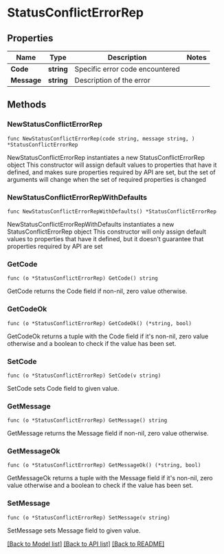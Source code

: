 # StatusConflictErrorRep

## Properties

Name | Type | Description | Notes
------------ | ------------- | ------------- | -------------
**Code** | **string** | Specific error code encountered | 
**Message** | **string** | Description of the error | 

## Methods

### NewStatusConflictErrorRep

`func NewStatusConflictErrorRep(code string, message string, ) *StatusConflictErrorRep`

NewStatusConflictErrorRep instantiates a new StatusConflictErrorRep object
This constructor will assign default values to properties that have it defined,
and makes sure properties required by API are set, but the set of arguments
will change when the set of required properties is changed

### NewStatusConflictErrorRepWithDefaults

`func NewStatusConflictErrorRepWithDefaults() *StatusConflictErrorRep`

NewStatusConflictErrorRepWithDefaults instantiates a new StatusConflictErrorRep object
This constructor will only assign default values to properties that have it defined,
but it doesn't guarantee that properties required by API are set

### GetCode

`func (o *StatusConflictErrorRep) GetCode() string`

GetCode returns the Code field if non-nil, zero value otherwise.

### GetCodeOk

`func (o *StatusConflictErrorRep) GetCodeOk() (*string, bool)`

GetCodeOk returns a tuple with the Code field if it's non-nil, zero value otherwise
and a boolean to check if the value has been set.

### SetCode

`func (o *StatusConflictErrorRep) SetCode(v string)`

SetCode sets Code field to given value.


### GetMessage

`func (o *StatusConflictErrorRep) GetMessage() string`

GetMessage returns the Message field if non-nil, zero value otherwise.

### GetMessageOk

`func (o *StatusConflictErrorRep) GetMessageOk() (*string, bool)`

GetMessageOk returns a tuple with the Message field if it's non-nil, zero value otherwise
and a boolean to check if the value has been set.

### SetMessage

`func (o *StatusConflictErrorRep) SetMessage(v string)`

SetMessage sets Message field to given value.



[[Back to Model list]](../README.md#documentation-for-models) [[Back to API list]](../README.md#documentation-for-api-endpoints) [[Back to README]](../README.md)


